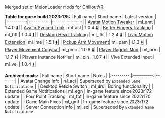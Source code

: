 Merged set of MelonLoader mods for ChilloutVR.

**Table for game build 2023r175:**
| Full name | Short name | Latest version |
|:---------:|:----------:|:--------------:|
| [Avatar Motion Tweaker](/ml_amt/README.md) | ml_amt | 1.4.0 [:arrow_down:](../../releases/latest/download/ml_amt.dll)|
| [Avatar Synced Look](/ml_asl/README.md) | ml_asl | 1.0.4 [:arrow_down:](../../releases/latest/download/ml_asl.dll)|
| [Better Fingers Tracking](/ml_bft/README.md) | ml_bft | 1.0.4 [:arrow_down:](../../releases/latest/download/ml_bft.dll)|
| [Desktop Head Tracking](/ml_dht/README.md) | ml_dht | 1.2.4 [:arrow_down:](../../releases/latest/download/ml_dht.dll)|
| [Leap Motion Extension](/ml_lme/README.md)| ml_lme | 1.5.1 [:arrow_down:](../../releases/latest/download/ml_lme.dll)|
| [Pickup Arm Movement](/ml_pam/README.md)| ml_pam | 1.1.3 [:arrow_down:](../../releases/latest/download/ml_pam.dll)|
| [Player Movement Copycat](/ml_pmc/README.md)| ml_pmc | 1.0.8 [:arrow_down:](../../releases/latest/download/ml_pmc.dll)|
| [Player Ragdoll Mod](/ml_prm/README.md) | ml_prm | 1.1.7 [:arrow_down:](../../releases/latest/download/ml_prm.dll)|
| [Players Instance Notifier](/ml_pin/README.md) | ml_pin | 1.0.7 [:arrow_down:](../../releases/latest/download/ml_ml_pin.dll)|
| [Vive Extended Input](/ml_vei/README.md) | ml_vei | 1.0.4 [:arrow_down:](../../releases/latest/download/ml_vei.dll)|

**Archived mods:**
| Full name | Short name | Notes |
|:---------:|:----------:|-------|
| Avatar Change Info | ml_aci | Superseded by `Extended Game Notifications` |
| Desktop Reticle Switch | ml_drs | Boring functionality |
| Extended Game Notifications | ml_egn | In-game feature since 2023r172 update |
| Four Point Tracking | ml_fpt | In-game feature since 2022r170 update |
| Game Main Fixes | ml_gmf | In-game feature since 2023r172 update |
| Server Connection Info | ml_sci | Superseded by `Extended Game Notifications`
